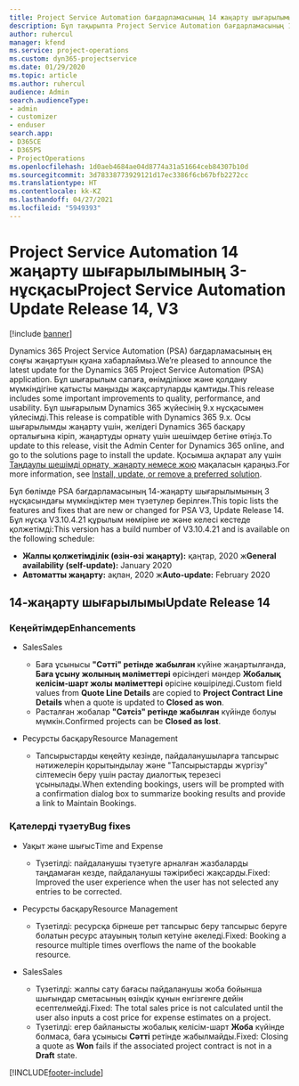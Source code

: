 ```yaml
---
title: Project Service Automation бағдарламасының 14 жаңарту шығарылымы 3-нұсқасындағы жаңалықтар немесе өзгерістер
description: Бұл тақырыпта Project Service Automation бағдарламасының 14-жаңарту шығарылымының 3 нұсқасындағы жаңалықтар туралы ақпарат беріледі.
author: ruhercul
manager: kfend
ms.service: project-operations
ms.custom: dyn365-projectservice
ms.date: 01/29/2020
ms.topic: article
ms.author: ruhercul
audience: Admin
search.audienceType:
- admin
- customizer
- enduser
search.app:
- D365CE
- D365PS
- ProjectOperations
ms.openlocfilehash: 1d0aeb4684ae04d8774a31a51664ceb84307b10d
ms.sourcegitcommit: 3d78338773929121d17ec3386f6cb67bfb2272cc
ms.translationtype: HT
ms.contentlocale: kk-KZ
ms.lasthandoff: 04/27/2021
ms.locfileid: "5949393"
---
```

# <a name="project-service-automation-update-release-14-v3"></a><span data-ttu-id="9e312-103">Project Service Automation 14 жаңарту шығарылымының 3-нұсқасы</span><span class="sxs-lookup"><span data-stu-id="9e312-103">Project Service Automation Update Release 14, V3</span></span>

[!include [banner](../includes/psa-now-project-operations.md)]

<span data-ttu-id="9e312-104">Dynamics 365 Project Service Automation (PSA) бағдарламасының ең соңғы жаңартуын қуана хабарлаймыз.</span><span class="sxs-lookup"><span data-stu-id="9e312-104">We’re pleased to announce the latest update for the Dynamics 365 Project Service Automation (PSA) application.</span></span> <span data-ttu-id="9e312-105">Бұл шығарылым сапаға, өнімділікке және қолдану мүмкіндігіне қатысты маңызды жақсартуларды қамтиды.</span><span class="sxs-lookup"><span data-stu-id="9e312-105">This release includes some important improvements to quality, performance, and usability.</span></span> <span data-ttu-id="9e312-106">Бұл шығарылым Dynamics 365 жүйесінің 9.x нұсқасымен үйлесімді.</span><span class="sxs-lookup"><span data-stu-id="9e312-106">This release is compatible with Dynamics 365 9.x.</span></span> <span data-ttu-id="9e312-107">Осы шығарылымды жаңарту үшін, желідегі Dynamics 365 басқару орталығына кіріп, жаңартуды орнату үшін шешімдер бетіне өтіңіз.</span><span class="sxs-lookup"><span data-stu-id="9e312-107">To update to this release, visit the Admin Center for Dynamics 365 online, and go to the solutions page to install the update.</span></span> <span data-ttu-id="9e312-108">Қосымша ақпарат алу үшін [Таңдаулы шешімді орнату, жаңарту немесе жою](/power-platform/admin/install-remove-preferred-solution) мақаласын қараңыз.</span><span class="sxs-lookup"><span data-stu-id="9e312-108">For more information, see [Install, update, or remove a preferred solution](/power-platform/admin/install-remove-preferred-solution).</span></span>

<span data-ttu-id="9e312-109">Бұл бөлімде PSA бағдарламасының 14-жаңарту шығарылымының 3 нұсқасындағы мүмкіндіктер мен түзетулер берілген.</span><span class="sxs-lookup"><span data-stu-id="9e312-109">This topic lists the features and fixes that are new or changed for PSA V3, Update Release 14.</span></span> <span data-ttu-id="9e312-110">Бұл нұсқа V3.10.4.21 құрылым нөміріне ие және келесі кестеде қолжетімді:</span><span class="sxs-lookup"><span data-stu-id="9e312-110">This version has a build number of V3.10.4.21 and is available on the following schedule:</span></span>

- <span data-ttu-id="9e312-111">**Жалпы қолжетімділік (өзін-өзі жаңарту):** қаңтар, 2020 ж</span><span class="sxs-lookup"><span data-stu-id="9e312-111">**General availability (self-update):** January 2020</span></span>
- <span data-ttu-id="9e312-112">**Автоматты жаңарту:** ақпан, 2020 ж</span><span class="sxs-lookup"><span data-stu-id="9e312-112">**Auto-update:** February 2020</span></span>

## <a name="update-release-14"></a><span data-ttu-id="9e312-113">14-жаңарту шығарылымы</span><span class="sxs-lookup"><span data-stu-id="9e312-113">Update Release 14</span></span>

### <a name="enhancements"></a><span data-ttu-id="9e312-114">Кеңейтімдер</span><span class="sxs-lookup"><span data-stu-id="9e312-114">Enhancements</span></span>

- <span data-ttu-id="9e312-115">Sales</span><span class="sxs-lookup"><span data-stu-id="9e312-115">Sales</span></span>

     - <span data-ttu-id="9e312-116">Баға ұсынысы **"Сәтті" ретінде жабылған** күйіне жаңартылғанда, **Баға ұсыну жолының мәліметтері** өрісіндегі мәндер **Жобалық келісім-шарт жолы мәліметтері** өрісіне көшіріледі.</span><span class="sxs-lookup"><span data-stu-id="9e312-116">Custom field values from **Quote Line Details** are copied to **Project Contract Line Details** when a quote is updated to **Closed as won**.</span></span>
     - <span data-ttu-id="9e312-117">Расталған жобалар **"Сәтсіз" ретінде жабылған** күйінде болуы мүмкін.</span><span class="sxs-lookup"><span data-stu-id="9e312-117">Confirmed projects can be **Closed as lost**.</span></span>

- <span data-ttu-id="9e312-118">Ресурсты басқару</span><span class="sxs-lookup"><span data-stu-id="9e312-118">Resource Management</span></span>

     - <span data-ttu-id="9e312-119">Тапсырыстарды кеңейту кезінде, пайдаланушыларға тапсырыс нәтижелерін қорытындылау және "Тапсырыстарды жүргізу" сілтемесін беру үшін растау диалогтық терезесі ұсынылады.</span><span class="sxs-lookup"><span data-stu-id="9e312-119">When extending bookings, users will be prompted with a confirmation dialog box to summarize booking results and provide a link to Maintain Bookings.</span></span>


### <a name="bug-fixes"></a><span data-ttu-id="9e312-120">Қателерді түзету</span><span class="sxs-lookup"><span data-stu-id="9e312-120">Bug fixes</span></span>

- <span data-ttu-id="9e312-121">Уақыт және шығыс</span><span class="sxs-lookup"><span data-stu-id="9e312-121">Time and Expense</span></span>

     - <span data-ttu-id="9e312-122">Түзетілді: пайдаланушы түзетуге арналған жазбаларды таңдамаған кезде, пайдаланушы тәжірибесі жақсарды.</span><span class="sxs-lookup"><span data-stu-id="9e312-122">Fixed: Improved the user experience when the user has not selected any entries to be corrected.</span></span>

- <span data-ttu-id="9e312-123">Ресурсты басқару</span><span class="sxs-lookup"><span data-stu-id="9e312-123">Resource Management</span></span>

     - <span data-ttu-id="9e312-124">Түзетілді: ресурсқа бірнеше рет тапсырыс беру тапсырыс беруге болатын ресурс атауының толып кетуіне әкеледі.</span><span class="sxs-lookup"><span data-stu-id="9e312-124">Fixed: Booking a resource multiple times overflows the name of the bookable resource.</span></span>

- <span data-ttu-id="9e312-125">Sales</span><span class="sxs-lookup"><span data-stu-id="9e312-125">Sales</span></span>

     - <span data-ttu-id="9e312-126">Түзетілді: жалпы сату бағасы пайдаланушы жоба бойынша шығындар сметасының өзіндік құнын енгізгенге дейін есептелмейді.</span><span class="sxs-lookup"><span data-stu-id="9e312-126">Fixed: The total sales price is not calculated until the user also inputs a cost price for expense estimates on a project.</span></span>
     - <span data-ttu-id="9e312-127">Түзетілді: егер байланысты жобалық келісім-шарт **Жоба** күйінде болмаса, баға ұсынысы **Сәтті** ретінде жабылмайды.</span><span class="sxs-lookup"><span data-stu-id="9e312-127">Fixed: Closing a quote as **Won** fails if the associated project contract is not in a **Draft** state.</span></span>



[!INCLUDE[footer-include](../includes/footer-banner.md)]